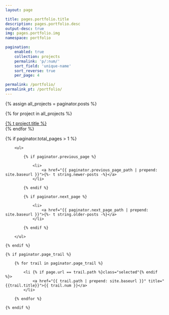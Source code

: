 ```yaml
---
layout: page

title: pages.portfolio.title
description: pages.portfolio.desc
output-desc: true
img: pages.portfolio.img
namespace: portfolio

pagination:
    enabled: true
    collection: projects
    permalink: 'p/:num/'
    sort_field: 'unique-name'
    sort_reverse: true
    per_page: 4

permalink: /portfolio/
permalink_pt: /portfolio/
---
```


{% assign all_projects = paginator.posts %}

<!-- {% assign pinned_projects = site.projects | where: "pinned", true %}

<h3>{% t string.pinned-projects %}</h3>

<div class="pinned-area">
    {% for pinned_project in pinned_projects %}
        <div class="project-card-pinned" style="background-image: linear-gradient(to bottom right, {{ pinned_project.color1 }}, {{ pinned_project.color2 }});">
            <a href='{{ pinned_project.url | relative_url }}'>
                <span class="clickable-div"></span>
                    <div class="project-card-pinned-content">
                        {% t pinned_project.title %}
                    </div>
            </a>
        </div>
    {% endfor %}
</div> -->

{% for project in all_projects %}
    <div class="project-card" style="background-image: linear-gradient(to bottom right, {{ project.color1 }}, {{ project.color2 }});">
        <a href='{{ project.url | relative_url }}'>
            <span class="clickable-div"></span>
            <div class="project-card-content">{% t project.title %}</div>
        </a>
    </div>
{% endfor %}

{% if paginator.total_pages > 1 %}

        <ul>

            {% if paginator.previous_page %}

                <li>
                    <a href="{{ paginator.previous_page_path | prepend: site.baseurl }}">{%- t string.newer-posts -%}</a>
                </li>

            {% endif %}

            {% if paginator.next_page %}

                <li>
                    <a href="{{ paginator.next_page_path | prepend: site.baseurl }}">{%- t string.older-posts -%}</a>
                </li>

            {% endif %}

        </ul>

    {% endif %}

    {% if paginator.page_trail %}

        {% for trail in paginator.page_trail %}

            <li {% if page.url == trail.path %}class="selected"{% endif %}>
                <a href="{{ trail.path | prepend: site.baseurl }}" title="{{trail.title}}">{{ trail.num }}</a>
            </li>

        {% endfor %}

    {% endif %}